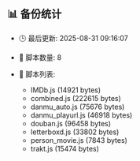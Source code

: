 ## 📊 备份统计

- 🕒 最后更新: 2025-08-31 09:16:07
- 📁 脚本数量: 8
- 📄 脚本列表:

  - IMDb.js (14921 bytes)
  - combined.js (222615 bytes)
  - danmu_auto.js (75676 bytes)
  - danmu_playurl.js (46918 bytes)
  - douban.js (96458 bytes)
  - letterboxd.js (33802 bytes)
  - person_movie.js (7843 bytes)
  - trakt.js (15474 bytes)
